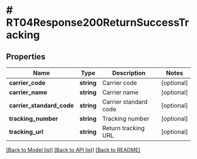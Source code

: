 # # RT04Response200ReturnSuccessTracking

## Properties

Name | Type | Description | Notes
------------ | ------------- | ------------- | -------------
**carrier_code** | **string** | Carrier code | [optional]
**carrier_name** | **string** | Carrier name | [optional]
**carrier_standard_code** | **string** | Carrier standard code | [optional]
**tracking_number** | **string** | Tracking number | [optional]
**tracking_url** | **string** | Return tracking URL | [optional]

[[Back to Model list]](../../README.md#models) [[Back to API list]](../../README.md#endpoints) [[Back to README]](../../README.md)
